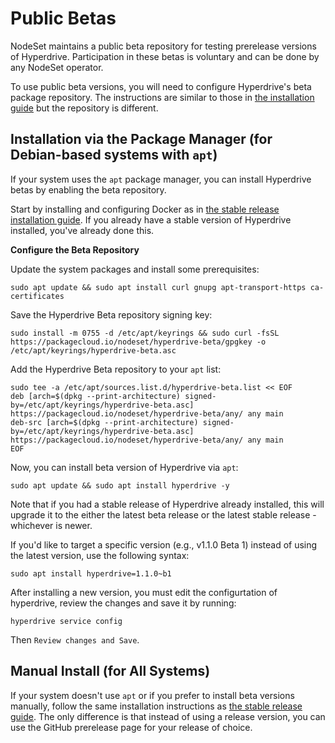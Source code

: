 # Public Betas

NodeSet maintains a public beta repository for testing prerelease versions of Hyperdrive. Participation in these betas is voluntary and can be done by any NodeSet operator.

To use public beta versions, you will need to configure Hyperdrive's beta package repository. The instructions are similar to those in [the installation guide](installation.md) but the repository is different.

## Installation via the Package Manager (for Debian-based systems with `apt`) <a href="#via-the-package-manager-for-debian-based-systems-with-apt" id="via-the-package-manager-for-debian-based-systems-with-apt"></a>

If your system uses the `apt` package manager, you can install Hyperdrive betas by enabling the beta repository.

Start by installing and configuring Docker as in [the stable release installation guide](installation.md#install-docker). If you already have a stable version of Hyperdrive installed, you've already done this.

**Configure the Beta Repository**

Update the system packages and install some prerequisites:

```
sudo apt update && sudo apt install curl gnupg apt-transport-https ca-certificates
```

Save the Hyperdrive Beta repository signing key:

```
sudo install -m 0755 -d /etc/apt/keyrings && sudo curl -fsSL https://packagecloud.io/nodeset/hyperdrive-beta/gpgkey -o /etc/apt/keyrings/hyperdrive-beta.asc
```

Add the Hyperdrive Beta repository to your `apt` list:

```
sudo tee -a /etc/apt/sources.list.d/hyperdrive-beta.list << EOF
deb [arch=$(dpkg --print-architecture) signed-by=/etc/apt/keyrings/hyperdrive-beta.asc] https://packagecloud.io/nodeset/hyperdrive-beta/any/ any main
deb-src [arch=$(dpkg --print-architecture) signed-by=/etc/apt/keyrings/hyperdrive-beta.asc] https://packagecloud.io/nodeset/hyperdrive-beta/any/ any main
EOF
```

Now, you can install beta version of Hyperdrive via `apt`:

```
sudo apt update && sudo apt install hyperdrive -y
```

Note that if you had a stable release of Hyperdrive already installed, this will upgrade it to the either the latest beta release or the latest stable release - whichever is newer.

If you'd like to target a specific version (e.g., v1.1.0 Beta 1) instead of using the latest version, use the following syntax:

```
sudo apt install hyperdrive=1.1.0~b1
```

After installing a new version, you must edit the configurtation of hyperdrive, review the changes and save it by running:

```
hyperdrive service config
```
Then `Review changes and Save`.

## Manual Install (for All Systems) <a href="#manual-install-for-all-systems" id="manual-install-for-all-systems"></a>

If your system doesn't use `apt` or if you prefer to install beta versions manually, follow the same installation instructions as [the stable release guide](installation.md#manual-install-for-all-systems). The only difference is that instead of using a release version, you can use the GitHub prerelease page for your release of choice.&#x20;

